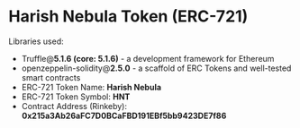 # Harish Nebula Token (ERC-721)

Libraries used:

- Truffle@**5.1.6 (core: 5.1.6)** - a development framework for Ethereum
- openzeppelin-solidity@**2.5.0** - a scaffold of ERC Tokens and well-tested smart contracts
- ERC-721 Token Name: **Harish Nebula**
- ERC-721 Token Symbol: **HNT**
- Contract Address (Rinkeby): **0x215a3Ab26aFC7D0BCaFBD191EBf5bb9423DE7f86**
